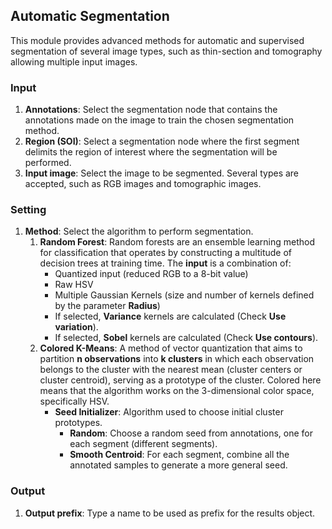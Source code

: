 ## Automatic Segmentation

This module provides advanced methods for automatic and supervised segmentation of several image types, such as thin-section and tomography allowing multiple input images.


### Input

1. __Annotations__: Select the segmentation node that contains the annotations made on the image to train the chosen segmentation method.
2. __Region (SOI)__: Select a segmentation node where the first segment delimits the region of interest where the segmentation will be performed.
3. __Input image__: Select the image to be segmented. Several types are accepted, such as RGB images and tomographic images.


### Setting

1. __Method__: Select the algorithm to perform segmentation.
    1. __Random Forest__: Random forests are an ensemble learning method for classification that operates by constructing a multitude of decision trees at training time. The __input__ is a combination of:
        * Quantized input (reduced RGB to a 8-bit value)
        * Raw HSV
        * Multiple Gaussian Kernels (size and number of kernels defined by the parameter __Radius__)
        * If selected, __Variance__ kernels are calculated (Check __Use variation__).
        * If selected, __Sobel__ kernels are calculated (Check __Use contours__).
    2. __Colored K-Means__: A method of vector quantization that aims to partition __n observations__ into __k clusters__ in which each observation belongs to the cluster with the nearest mean (cluster centers or cluster centroid), serving as a prototype of the cluster. Colored here means that the algorithm works on the 3-dimensional color space, specifically HSV.
        * __Seed Initializer__: Algorithm used to choose initial cluster prototypes.
            * __Random__: Choose a random seed from annotations, one for each segment (different segments).
            * __Smooth Centroid__: For each segment, combine all the annotated samples to generate a more general seed.

### Output

1. __Output prefix__: Type a name to be used as prefix for the results object. 
